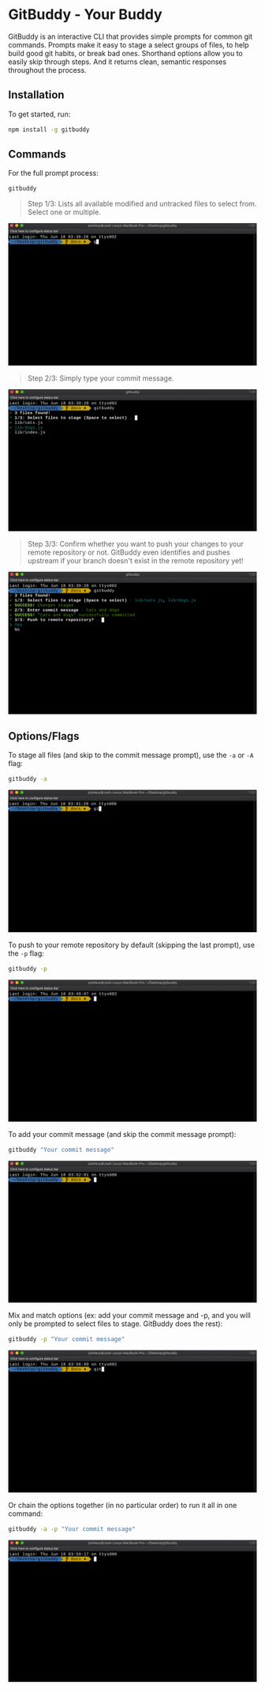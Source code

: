 
# GitBuddy - Your Buddy

GitBuddy is an interactive CLI that provides simple prompts for common git commands. Prompts make it easy to stage a select groups of files, to help build good git habits, or break bad ones. Shorthand options allow you to easily skip through steps. And it returns clean, semantic responses throughout the process.

## Installation

To get started, run:

```bash
npm install -g gitbuddy
```

## Commands

For the full prompt process:

```bash
gitbuddy
```
> Step 1/3: Lists all available modified and untracked files to select from. Select one or multiple.

![](/assets/GitBuddy_Step_1.gif)

> Step 2/3: Simply type your commit message.

![](/assets/GitBuddy_Step_2.gif)

> Step 3/3: Confirm whether you want to push your changes to your remote repository or not. GitBuddy even identifies and pushes upstream if your branch doesn't exist in the remote repository yet!

![](/assets/GitBuddy_Step_3.gif)

## Options/Flags

To stage all files (and skip to the commit message prompt), use the `-a` or `-A` flag:

```bash
gitbuddy -a
```

![](/assets/GitBuddy_Add_Flag.gif)

To push to your remote repository by default (skipping the last prompt), use the `-p` flag:

```bash
gitbuddy -p
```

![](/assets/GitBuddy_P_Flag.gif)

To add your commit message (and skip the commit message prompt):

```bash
gitbuddy "Your commit message"
```

![](/assets/GitBuddy_Commit_Flag.gif)

Mix and match options (ex: add your commit message and -p, and you will only be prompted to select files to stage. GitBuddy does the rest):

```bash
gitbuddy -p "Your commit message"
```

![](/assets/GitBuddy_Combo_Flags.gif)

Or chain the options together (in no particular order) to run it all in one command:

```bash
gitbuddy -a -p "Your commit message"
```

![](/assets/GitBuddy_All_Flags.gif)
